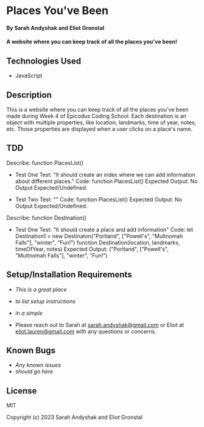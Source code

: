 # Places You've Been

#### By Sarah Andyshak and Eliot Gronstal

####  A website where you can keep track of all the places you've been!

## Technologies Used

* JavaScript

## Description

This is a website where you can keep track of all the places you've been made during Week 4 of Epicodus Coding School. Each destination is an object with multiple properties, like location, landmarks, time of year, notes, etc. Those properties are displayed when a user clicks on a place's name.

## TDD

Describe: function PlacesList()
* Test One
Test: "It should create an index where we can add information about different places."
Code: 
function PlacesList() 
Expected Output: No Output Expected/Undefined.

* Test Two
Test: ""
Code: 
function PlacesList() 
Expected Output: No Output Expected/Undefined.



Describe: function Destination()
* Test One
Test: "It should create a place and add information"
Code: 
let Destination1 = new Destinaton("Portland", ["Powell's", "Multnomah Falls"], "winter", "Fun!")
function Destination(location, landmarks, timeOfYear, notes)
Expected Output: ("Portland", ["Powell's", "Multnomah Falls"], "winter", "Fun!")


## Setup/Installation Requirements

* _This is a great place_
* _to list setup instructions_
* _in a simple_

* Please reach out to Sarah at sarah.andyshak@gmail.com or Eliot at eliot.lauren@gmail.com with any questions or concerns.

## Known Bugs

* _Any known issues_
* _should go here_

## License

MIT

Copyright (c) 2023 Sarah Andyshak and Eliot Gronstal
